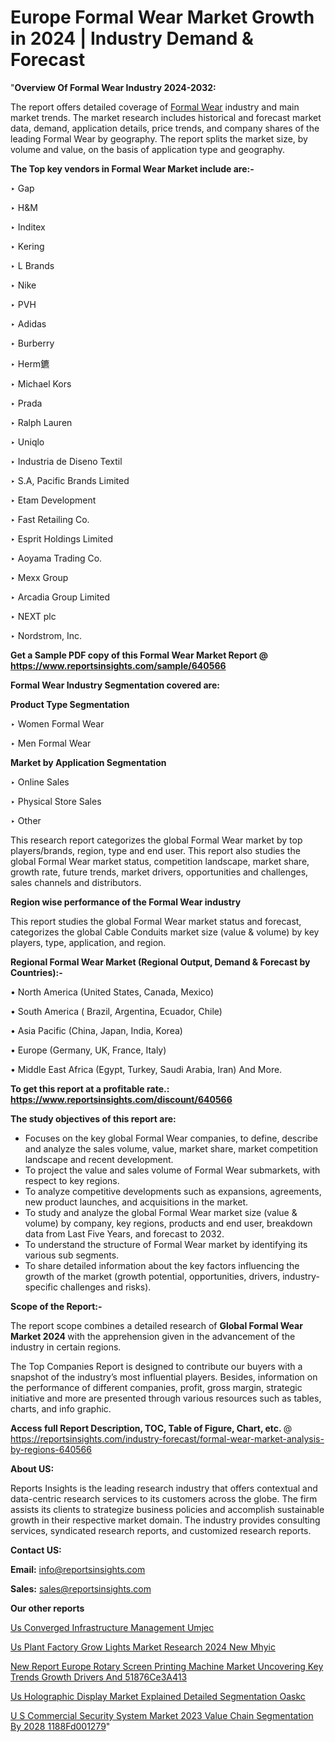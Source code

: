 # Europe Formal Wear Market Growth in 2024 | Industry Demand & Forecast

"<strong>Overview Of Formal Wear Industry 2024-2032:</strong>

The report offers detailed coverage of <a href=https://www.reportsinsights.com/sample/640566>Formal Wear</a> industry and main market trends. The market research includes historical and forecast market data, demand, application details, price trends, and company shares of the leading Formal Wear by geography. The report splits the market size, by volume and value, on the basis of application type and geography.

<strong>The Top key vendors in Formal Wear Market include are:- </strong>

‣ Gap

‣ H&M

‣ Inditex

‣ Kering

‣ L Brands

‣ Nike

‣ PVH

‣ Adidas

‣ Burberry

‣ Herm鑣

‣ Michael Kors

‣ Prada

‣ Ralph Lauren

‣ Uniqlo

‣ Industria de Diseno Textil

‣ S.A, Pacific Brands Limited

‣ Etam Development

‣ Fast Retailing Co.

‣ Esprit Holdings Limited

‣ Aoyama Trading Co.

‣ Mexx Group

‣ Arcadia Group Limited

‣ NEXT plc

‣ Nordstrom, Inc.

<strong>Get a Sample PDF copy of this Formal Wear Market Report </strong><strong>@ <a href=https://www.reportsinsights.com/sample/640566 style=color:#0000ff;>https://www.reportsinsights.com/sample/640566</a> </strong>

<strong>Formal Wear Industry Segmentation covered are:</strong>

<strong>Product Type Segmentation</strong>

‣ Women Formal Wear

‣ Men Formal Wear

<strong>Market by Application Segmentation</strong>

‣ Online Sales

‣ Physical Store Sales

‣ Other

This research report categorizes the global Formal Wear market by top players/brands, region, type and end user. This report also studies the global Formal Wear market status, competition landscape, market share, growth rate, future trends, market drivers, opportunities and challenges, sales channels and distributors.

<strong>Region wise performance of the Formal Wear industry</strong><strong> </strong>

This report studies the global Formal Wear market status and forecast, categorizes the global Cable Conduits market size (value &amp; volume) by key players, type, application, and region. 

<strong>Regional Formal Wear Market (Regional Output, Demand &amp; Forecast by Countries):-</strong>

• North America (United States, Canada, Mexico)

• South America ( Brazil, Argentina, Ecuador, Chile)

• Asia Pacific (China, Japan, India, Korea)

• Europe (Germany, UK, France, Italy)

• Middle East Africa (Egypt, Turkey, Saudi Arabia, Iran) And More.

<strong>To get this report at a profitable rate.: <a href=https://www.reportsinsights.com/discount/640566 style=color:#0000ff;>https://www.reportsinsights.com/discount/640566</a></strong>

<strong>The study objectives of this report are:</strong>
<ul>
  <li>Focuses on the key global Formal Wear companies, to define, describe and analyze the sales volume, value, market share, market competition landscape and recent development.</li>
  <li>To project the value and sales volume of Formal Wear submarkets, with respect to key regions.</li>
  <li>To analyze competitive developments such as expansions, agreements, new product launches, and acquisitions in the market.</li>
  <li>To study and analyze the global Formal Wear market size (value &amp; volume) by company, key regions, products and end user, breakdown data from Last Five Years, and forecast to 2032.</li>
  <li>To understand the structure of Formal Wear market by identifying its various sub segments.</li>
  <li>To share detailed information about the key factors influencing the growth of the market (growth potential, opportunities, drivers, industry-specific challenges and risks).</li>
</ul>
<strong>Scope of the Report:-</strong><strong> </strong>

The report scope combines a detailed research of <strong>Global Formal Wear Market 2024 </strong>with the apprehension given in the advancement of the industry in certain regions.

The Top Companies Report is designed to contribute our buyers with a snapshot of the industry’s most influential players. Besides, information on the performance of different companies, profit, gross margin, strategic initiative and more are presented through various resources such as tables, charts, and info graphic.

<strong>Access full Report Description, TOC, Table of Figure, Chart, etc. </strong>@   <a href=https://reportsinsights.com/industry-forecast/formal-wear-market-analysis-by-regions-640566 style=color:#0000ff;>https://reportsinsights.com/industry-forecast/formal-wear-market-analysis-by-regions-640566</a>

<strong>About US:</strong>

Reports Insights is the leading research industry that offers contextual and data-centric research services to its customers across the globe. The firm assists its clients to strategize business policies and accomplish sustainable growth in their respective market domain. The industry provides consulting services, syndicated research reports, and customized research reports.

<strong>Contact US:</strong>

<p class=""""><b>Email:</b> <a href=mailto:info@reportsinsights.com>info@reportsinsights.com</a></p>
<p class=""""><b>Sales:</b> <a href=mailto:sales@reportsinsights.com>sales@reportsinsights.com</a></p>

<strong>Our other reports</strong>

<a href=https://www.linkedin.com/pulse/us-converged-infrastructure-management-umjec/>Us Converged Infrastructure Management Umjec</a>

<a href=https://www.linkedin.com/pulse/us-plant-factory-grow-lights-market-research-2024-new-mhyic/>Us Plant Factory Grow Lights Market Research 2024 New Mhyic</a>

<a href=https://medium.com/@amanmandal1286/new-report-europe-rotary-screen-printing-machine-market-uncovering-key-trends-growth-drivers-and-51876ce3a413>New Report Europe Rotary Screen Printing Machine Market Uncovering Key Trends Growth Drivers And 51876Ce3A413</a>

<a href=https://www.linkedin.com/pulse/us-holographic-display-market-explained-detailed-segmentation-oaskc/>Us Holographic Display Market Explained Detailed Segmentation Oaskc</a>

<a href=https://medium.com/@swatiga40/u-s-commercial-security-system-market-2023-value-chain-segmentation-by-2028-1188fd001279>U S Commercial Security System Market 2023 Value Chain Segmentation By 2028 1188Fd001279</a>"
